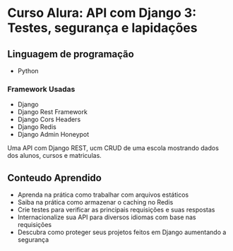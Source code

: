 # Curso Alura: API com Django 3: Testes, segurança e lapidações

## Linguagem de programação
- Python
### Framework Usadas
- Django
- Django Rest Framework
- Django Cors Headers
- Django Redis
- Django Admin Honeypot

Uma API com Django REST, ucm CRUD de uma escola mostrando dados dos alunos, cursos e matriculas.

## Conteudo Aprendido
- Aprenda na prática como trabalhar com arquivos estáticos
- Saiba na prática como armazenar o caching no Redis
- Crie testes para verificar as principais requisições e suas respostas
- Internacionalize sua API para diversos idiomas com base nas requisições
- Descubra como proteger seus projetos feitos em Django aumentando a segurança